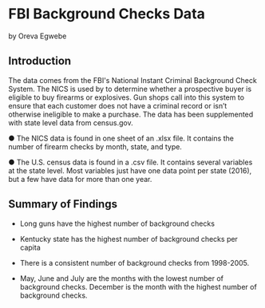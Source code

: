 # FBI Background Checks Data
by Oreva Egwebe


## Introduction

The data comes from the FBI's National Instant Criminal Background Check System. The NICS is used by to determine whether a prospective buyer is eligible to buy firearms or explosives. Gun shops call into this
system to ensure that each customer does not have a criminal record or isn’t otherwise ineligible to make a purchase. The data has been supplemented with state level data from census.gov.

● The NICS data is found in one sheet of an .xlsx file. It contains the number of firearm checks by
month, state, and type.
 
● The U.S. census data is found in a .csv file. It contains several variables at the state level. Most variables just have one data point per state (2016), but a few have data for more than one year.


## Summary of Findings

- Long guns have the highest number of background checks

- Kentucky state has the highest number of background checks per capita

- There is a consistent number of background checks from 1998-2005. 

- May, June and July are the months with the lowest number of background checks. December is the month with the highest number of background checks.